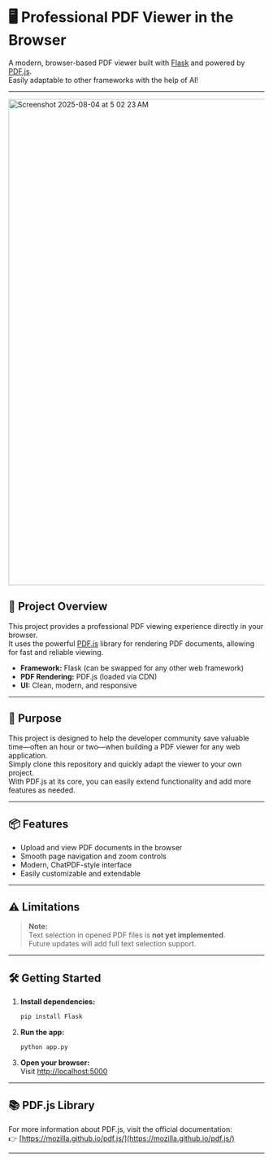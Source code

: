 # 🖥️ Professional PDF Viewer in the Browser

A modern, browser-based PDF viewer built with [Flask](https://flask.palletsprojects.com/) and powered by [PDF.js](https://mozilla.github.io/pdf.js/).  
Easily adaptable to other frameworks with the help of AI!

---


<img width="1470" height="956" alt="Screenshot 2025-08-04 at 5 02 23 AM" src="https://github.com/user-attachments/assets/73c2c377-7006-4715-94bf-66931b939f7a" />


## 🚀 Project Overview

This project provides a professional PDF viewing experience directly in your browser.  
It uses the powerful [PDF.js](https://mozilla.github.io/pdf.js/) library for rendering PDF documents, allowing for fast and reliable viewing.

- **Framework:** Flask (can be swapped for any other web framework)
- **PDF Rendering:** PDF.js (loaded via CDN)
- **UI:** Clean, modern, and responsive

---

## 🎯 Purpose

This project is designed to help the developer community save valuable time—often an hour or two—when building a PDF viewer for any web application.  
Simply clone this repository and quickly adapt the viewer to your own project.  
With PDF.js at its core, you can easily extend functionality and add more features as needed.

---

## 📦 Features

- Upload and view PDF documents in the browser
- Smooth page navigation and zoom controls
- Modern, ChatPDF-style interface
- Easily customizable and extendable

---

## ⚠️ Limitations

> **Note:**  
> Text selection in opened PDF files is **not yet implemented**.  
> Future updates will add full text selection support.

---

## 🛠️ Getting Started

1. **Install dependencies:**
    ```sh
    pip install Flask
    ```
2. **Run the app:**
    ```sh
    python app.py
    ```
3. **Open your browser:**  
   Visit [http://localhost:5000](http://localhost:5000)

---

## 📚 PDF.js Library

For more information about PDF.js, visit the official documentation:  
👉 [https://mozilla.github.io/pdf.js/](https://mozilla.github.io/pdf.js/)

---
